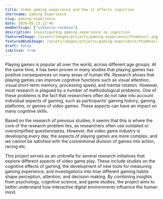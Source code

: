 ```yaml
---
title: Video gaming experience and how it affects cognition
shortname: Gaming Experience
slug: gaming-experience
date: 2020-05-13 12:46
memberSlugs: ["viktorie-rackova"]
description: Investigating gaming experience on cognition
featuredImage: /assets/images/projects/gaming-experience/thumbnail.png
featuredWideImage: /assets/images/projects/gaming-experience/thumbnail.png
draft: false
isActive: true
---
```


Playing games is popular all over the world, across different age groups. At the same time, it has been proven in many studies that playing games has positive consequences on many areas of human life. Research shows that playing games can improve cognitive functions such as visual attention, visual short-term memory, processing speed, and mental rotation. However, most research is plagued by a number of methodological problems. One of these problems is the fact that researchers often do not take into account individual aspects of gaming, such as participants’ gaming history, gaming platforms, or genres of video games. These aspects can have an impact on many cognitive skills.

Based on the research of previous studies, it seems that this is where the core of the research problem lies, as researchers often use outdated or oversimplified questionnaires. However, the video game industry is developing every day, the aspects of playing games are more complex, and we cannot be satisfied with the conventional division of games into action, racing etc.

This project serves as an umbrella for several research initiatives that explore different aspects of video game play. These include studies on the cognitive effects of gaming, the development of new tools for measuring gaming experience, and investigations into how different gaming habits shape perception, attention, and decision-making. By combining insights from psychology, cognitive science, and game studies, the project aims to better understand how interactive digital environments influence the human mind.